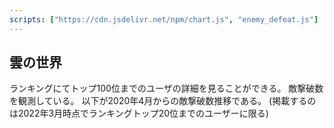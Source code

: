 ```yaml
---
scripts: ["https://cdn.jsdelivr.net/npm/chart.js", "enemy_defeat.js"]
---
```

## 雲の世界

ランキングにてトップ100位までのユーザの詳細を見ることができる。
敵撃破数を観測している。
以下が2020年4月からの敵撃破数推移である。
(掲載するのは2022年3月時点でランキングトップ20位までのユーザーに限る)

<canvas id="chart"></canvas>
